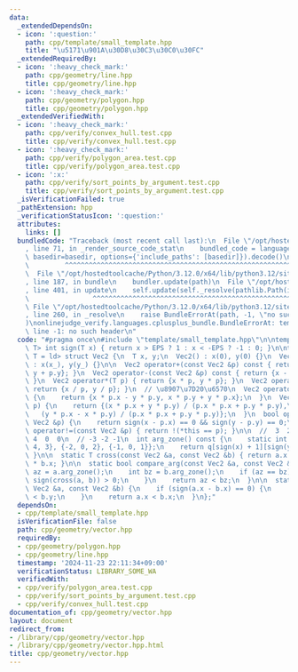 ```yaml
---
data:
  _extendedDependsOn:
  - icon: ':question:'
    path: cpp/template/small_template.hpp
    title: "\u5171\u901A\u30D8\u30C3\u30C0\u30FC"
  _extendedRequiredBy:
  - icon: ':heavy_check_mark:'
    path: cpp/geometry/line.hpp
    title: cpp/geometry/line.hpp
  - icon: ':heavy_check_mark:'
    path: cpp/geometry/polygon.hpp
    title: cpp/geometry/polygon.hpp
  _extendedVerifiedWith:
  - icon: ':heavy_check_mark:'
    path: cpp/verify/convex_hull.test.cpp
    title: cpp/verify/convex_hull.test.cpp
  - icon: ':heavy_check_mark:'
    path: cpp/verify/polygon_area.test.cpp
    title: cpp/verify/polygon_area.test.cpp
  - icon: ':x:'
    path: cpp/verify/sort_points_by_argument.test.cpp
    title: cpp/verify/sort_points_by_argument.test.cpp
  _isVerificationFailed: true
  _pathExtension: hpp
  _verificationStatusIcon: ':question:'
  attributes:
    links: []
  bundledCode: "Traceback (most recent call last):\n  File \"/opt/hostedtoolcache/Python/3.12.0/x64/lib/python3.12/site-packages/onlinejudge_verify/documentation/build.py\"\
    , line 71, in _render_source_code_stat\n    bundled_code = language.bundle(stat.path,\
    \ basedir=basedir, options={'include_paths': [basedir]}).decode()\n          \
    \         ^^^^^^^^^^^^^^^^^^^^^^^^^^^^^^^^^^^^^^^^^^^^^^^^^^^^^^^^^^^^^^^^^^^^^^^^^^^^^^^^^\n\
    \  File \"/opt/hostedtoolcache/Python/3.12.0/x64/lib/python3.12/site-packages/onlinejudge_verify/languages/cplusplus.py\"\
    , line 187, in bundle\n    bundler.update(path)\n  File \"/opt/hostedtoolcache/Python/3.12.0/x64/lib/python3.12/site-packages/onlinejudge_verify/languages/cplusplus_bundle.py\"\
    , line 401, in update\n    self.update(self._resolve(pathlib.Path(included), included_from=path))\n\
    \                ^^^^^^^^^^^^^^^^^^^^^^^^^^^^^^^^^^^^^^^^^^^^^^^^^^^^^^^^^\n \
    \ File \"/opt/hostedtoolcache/Python/3.12.0/x64/lib/python3.12/site-packages/onlinejudge_verify/languages/cplusplus_bundle.py\"\
    , line 260, in _resolve\n    raise BundleErrorAt(path, -1, \"no such header\"\
    )\nonlinejudge_verify.languages.cplusplus_bundle.BundleErrorAt: template/small_template.hpp:\
    \ line -1: no such header\n"
  code: "#pragma once\n#include \"template/small_template.hpp\"\n\ntemplate <class\
    \ T> int sign(T x) { return x > EPS ? 1 : x < -EPS ? -1 : 0; }\n\ntemplate <class\
    \ T = ld> struct Vec2 {\n  T x, y;\n  Vec2() : x(0), y(0) {}\n  Vec2(T x_, T y_)\
    \ : x(x_), y(y_) {}\n\n  Vec2 operator+(const Vec2 &p) const { return {x + p.x,\
    \ y + p.y}; }\n  Vec2 operator-(const Vec2 &p) const { return {x - p.x, y - p.y};\
    \ }\n  Vec2 operator*(T p) { return {x * p, y * p}; }\n  Vec2 operator/(T p) {\
    \ return {x / p, y / p}; }\n  // \u8907\u7D20\u6570\n  Vec2 operator*(Vec2 p)\
    \ {\n    return {x * p.x - y * p.y, x * p.y + y * p.x};\n  }\n  Vec2 operator/(Vec2\
    \ p) {\n    return {(x * p.x + y * p.y) / (p.x * p.x + p.y * p.y),\n         \
    \   (y * p.x - x * p.y) / (p.x * p.x + p.y * p.y)};\n  }\n  bool operator==(const\
    \ Vec2 &p) {\n    return sign(x - p.x) == 0 && sign(y - p.y) == 0;\n  }\n  bool\
    \ operator!=(const Vec2 &p) { return !(*this == p); }\n\n  //  3  2  1\n  // \
    \ 4  0  0\n  // -3 -2 -1\n  int arg_zone() const {\n    static int q[3][3] = {{-3,\
    \ 4, 3}, {-2, 0, 2}, {-1, 0, 1}};\n    return q[sign(x) + 1][sign(y) + 1];\n \
    \ }\n\n  static T cross(const Vec2 &a, const Vec2 &b) { return a.x * b.y - a.y\
    \ * b.x; }\n\n  static bool compare_arg(const Vec2 &a, const Vec2 &b) {\n    int\
    \ az = a.arg_zone();\n    int bz = b.arg_zone();\n    if (az == bz) {\n      return\
    \ sign(cross(a, b)) > 0;\n    }\n    return az < bz;\n  }\n\n  static bool compare_x(const\
    \ Vec2 &a, const Vec2 &b) {\n    if (sign(a.x - b.x) == 0) {\n      return a.y\
    \ < b.y;\n    }\n    return a.x < b.x;\n  }\n};"
  dependsOn:
  - cpp/template/small_template.hpp
  isVerificationFile: false
  path: cpp/geometry/vector.hpp
  requiredBy:
  - cpp/geometry/polygon.hpp
  - cpp/geometry/line.hpp
  timestamp: '2024-11-23 22:11:34+09:00'
  verificationStatus: LIBRARY_SOME_WA
  verifiedWith:
  - cpp/verify/polygon_area.test.cpp
  - cpp/verify/sort_points_by_argument.test.cpp
  - cpp/verify/convex_hull.test.cpp
documentation_of: cpp/geometry/vector.hpp
layout: document
redirect_from:
- /library/cpp/geometry/vector.hpp
- /library/cpp/geometry/vector.hpp.html
title: cpp/geometry/vector.hpp
---
```

